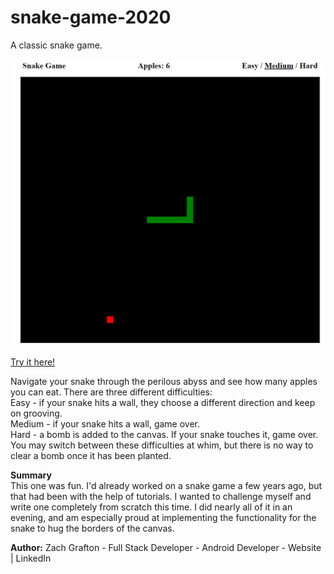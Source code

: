 # snake-game-2020
A classic snake game.

<img src="https://github.com/ultimatezachgrafton/snake-game-2020/blob/master/snakegame-img.png">

<a href="https://ultimatezachgrafton.github.io/clockadoodle/">Try it here!</a> 

Navigate your snake through the perilous abyss and see how many apples you can eat. There are three different difficulties:<br>
Easy - if your snake hits a wall, they choose a different direction and keep on grooving.<br>
Medium - if your snake hits a wall, game over.<br>
Hard - a bomb is added to the canvas. If your snake touches it, game over.<br>
You may switch between these difficulties at whim, but there is no way to clear a bomb once it has been planted.

<b>Summary</b><br>
This one was fun. I'd already worked on a snake game a few years ago, but that had been with the help of tutorials. I wanted to challenge myself and write one completely from scratch this time. I did nearly all of it in an evening, and am especially proud at implementing the functionality for the snake to hug the borders of the canvas.

<b>Author:</b> Zach Grafton - Full Stack Developer - Android Developer - Website | LinkedIn
